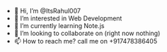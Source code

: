 - 👋 Hi, I’m @ItsRahul007
- 👀 I’m interested in Web Development
- 🌱 I’m currently learning Note.js
- 💞️ I’m looking to collaborate on (right now nothing)
- 📫 How to reach me? call me on +917478386405

<!---
ItsRahul007/ItsRahul007 is a ✨ special ✨ repository because its `README.md` (this file) appears on your GitHub profile.
You can click the Preview link to take a look at your changes.
--->
